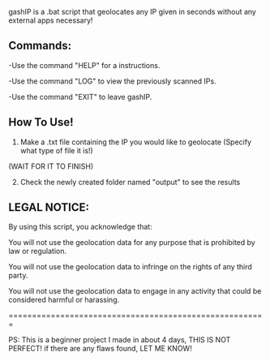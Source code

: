 gashIP is a .bat script that geolocates any IP given in seconds without any external apps necessary!


## Commands:

   -Use the command "HELP" for a instructions.

   -Use the command "LOG" to view the previously scanned IPs.

   -Use the command "EXIT" to leave gashIP.


## How To Use!

1) Make a .txt file containing the IP you would like to geolocate (Specify what type of file it is!)

(WAIT FOR IT TO FINISH)

2) Check the newly created folder named "output" to see the results


## LEGAL NOTICE:

By using this script, you acknowledge that:

You will not use the geolocation data for any purpose that is prohibited by law or regulation.

You will not use the geolocation data to infringe on the rights of any third party.

You will not use the geolocation data to engage in any activity that could be considered harmful or harassing.

=======================================================

PS: This is a beginner project I made in about 4 days, THIS IS NOT PERFECT! if there are any flaws found, LET ME KNOW!
